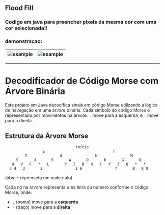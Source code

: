 ## Flood Fill

### Codigo em java para preencher pixels da mesma cor com uma cor selecionada!!


### demonstracao:

| ![example](docs/demo1.gif) | ![example](docs/demo2.gif) |
|----------------------------|--------------------|


---

# Decodificador de Código Morse com Árvore Binária

Este projeto em Java decodifica sinais em código Morse utilizando a lógica de navegação em uma árvore binária. Cada símbolo do código Morse é representado por movimentos na árvore: `.` move para a esquerda, e `-` move para a direita.

## Estrutura da Árvore Morse

```text
                                início                                                              
                 E                               T                              
         I               A               N               M              
     S       U       R       W       D       K       G       O      
   H   V   F   *   L       P   J   B   X   C   Y   Z   Q   *   *  
  5 4   3       2               1 6               7       8   9 0
```
(obs: `*` reprenseta um node nulo)

Cada nó na árvore representa uma letra ou número conforme o código Morse, onde:
- `.` (ponto) move para a **esquerda**
- `-` (traço) move para a **direita**

